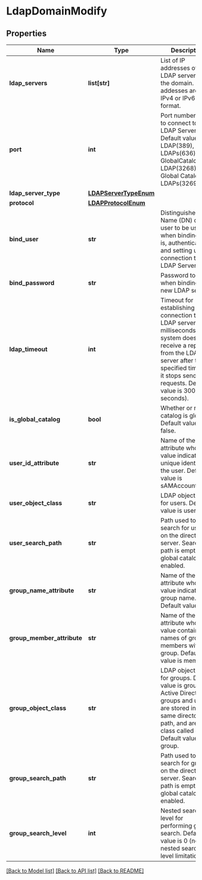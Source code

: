 # LdapDomainModify

## Properties
Name | Type | Description | Notes
------------ | ------------- | ------------- | -------------
**ldap_servers** | **list[str]** | List of IP addresses of the LDAP servers for the domain. IP addesses are in IPv4 or IPv6 format. | [optional] 
**port** | **int** | Port number used to connect to the LDAP Server. Default values are LDAP(389), LDAPs(636), GlobalCatalog LDAP(3268), Global Catalog LDAPs(3269). | [optional] 
**ldap_server_type** | [**LDAPServerTypeEnum**](LDAPServerTypeEnum.md) |  | [optional] 
**protocol** | [**LDAPProtocolEnum**](LDAPProtocolEnum.md) |  | [optional] 
**bind_user** | **str** | Distinguished Name (DN) of the user to be used when binding; that is, authenticating and setting up the connection to the LDAP Server. | [optional] 
**bind_password** | **str** | Password to use when binding a new LDAP session. | [optional] 
**ldap_timeout** | **int** | Timeout for establishing a connection to an LDAP server in milliseconds. If the system does not receive a reply from the LDAP server after the specified timeout, it stops sending requests. Default value is 30000 (30 seconds). | [optional] 
**is_global_catalog** | **bool** | Whether or not the catalog is global. Default value is false. | [optional] 
**user_id_attribute** | **str** | Name of the LDAP attribute whose value indicates the unique identifier of the user. Default value is sAMAccountName. | [optional] 
**user_object_class** | **str** | LDAP object class for users. Default value is user. | [optional] 
**user_search_path** | **str** | Path used to search for users on the directory server. Search path is empty, if global catalog is enabled. | [optional] 
**group_name_attribute** | **str** | Name of the LDAP attribute whose value indicates the group name. Default value is cn. | [optional] 
**group_member_attribute** | **str** | Name of the LDAP attribute whose value contains the names of group members within a group. Default value is member. | [optional] 
**group_object_class** | **str** | LDAP object class for groups. Default value is group. In Active Directory, groups and users are stored in the same directory path, and are in a class called group. Default value is group. | [optional] 
**group_search_path** | **str** | Path used to search for groups on the directory server. Search path is empty, if global catalog is enabled. | [optional] 
**group_search_level** | **int** | Nested search level for performing group search. Default value is 0 (no nested search level limitation) | [optional] 

[[Back to Model list]](../README.md#documentation-for-models) [[Back to API list]](../README.md#documentation-for-api-endpoints) [[Back to README]](../README.md)


